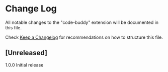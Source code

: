 # Change Log

All notable changes to the "code-buddy" extension will be documented in this file.

Check [Keep a Changelog](http://keepachangelog.com/) for recommendations on how to structure this file.

## [Unreleased]

1.0.0 Initial release